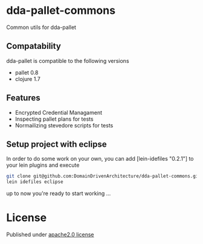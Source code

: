 # dda-pallet-commons
Common utils for dda-pallet

## Compatability
dda-pallet is compatible to the following versions
 * pallet 0.8
 * clojure 1.7
 

## Features
* Encrypted Credential Managament
* Inspecting pallet plans for tests
* Normailizing stevedore scripts for tests

## Setup project with eclipse
In order to do some work on your own, you can add [lein-idefiles "0.2.1"] to your lein plugins and execute

```bash
git clone git@github.com:DomainDrivenArchitecture/dda-pallet-commons.git
lein idefiles eclipse
```

up to now you're ready to start working ...


# License
Published under [apache2.0 license](LICENSE.md)

